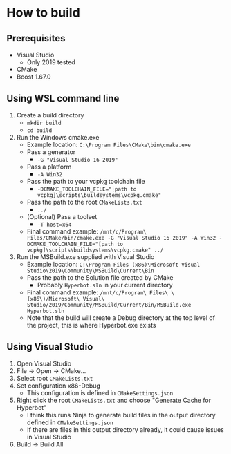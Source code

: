 # How to build

## Prerequisites

- Visual Studio
  - Only 2019 tested
- CMake
- Boost 1.67.0

## Using WSL command line

1. Create a build directory
   - `mkdir build`
   - `cd build`
2. Run the Windows cmake.exe
   - Example location: `C:\Program Files\CMake\bin\cmake.exe`
   - Pass a generator
      - `-G "Visual Studio 16 2019"`
   - Pass a platform
      - `-A Win32`
   - Pass the path to your vcpkg toolchain file
      - `-DCMAKE_TOOLCHAIN_FILE="[path to vcpkg]\scripts\buildsystems\vcpkg.cmake"`
   - Pass the path to the root `CMakeLists.txt`
      - `../`
   - (Optional) Pass a toolset
      - `-T host=x64`
   - Final command example: `/mnt/c/Program\ Files/CMake/bin/cmake.exe -G "Visual Studio 16 2019" -A Win32 -DCMAKE_TOOLCHAIN_FILE="[path to vcpkg]\scripts\buildsystems\vcpkg.cmake" ../`
3. Run the MSBuild.exe supplied with Visual Studio
   - Example location: `C:\Program Files (x86)\Microsoft Visual Studio\2019\Community\MSBuild\Current\Bin`
   - Pass the path to the Solution file created by CMake
      - Probably `Hyperbot.sln` in your current directory
   - Final command example: `/mnt/c/Program\ Files\ \(x86\)/Microsoft\ Visual\ Studio/2019/Community/MSBuild/Current/Bin/MSBuild.exe Hyperbot.sln`
   - Note that the build will create a Debug directory at the top level of the project, this is where Hyperbot.exe exists

## Using Visual Studio

1. Open Visual Studio
2. File -> Open -> CMake...
3. Select root `CMakeLists.txt`
4. Set configuration x86-Debug
   - This configuration is defined in `CMakeSettings.json`
5. Right click the root `CMakeLists.txt` and choose "Generate Cache for Hyperbot"
   - I think this runs Ninja to generate build files in the output directory defined in `CMakeSettings.json`
   - If there are files in this output directory already, it could cause issues in Visual Studio
6. Build -> Build All